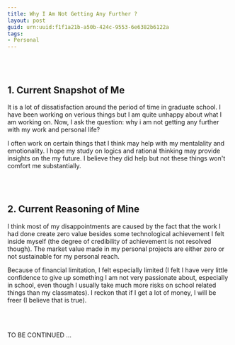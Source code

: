 ```yaml
---
title: Why I Am Not Getting Any Further ?
layout: post
guid: urn:uuid:f1f1a21b-a50b-424c-9553-6e6382b6122a
tags:
- Personal
---
```


<br> <br>

## 1. Current Snapshot of Me

It is a lot of dissatisfaction around the period of time in graduate school. I
have been working on verious things but I am quite unhappy about what I am
working on. Now, I ask the question: why i am not getting any further with my
work and personal life?

I often work on certain things that I think may help with my mentalality and
emotionality. I hope my study on logics and rational thinking may provide
insights on the my future. I believe they did help but not these things won't
comfort me substantially.

<br> <br>

## 2. Current Reasoning of Mine

I think most of my disappointments are caused by the fact that the work I had
done create zero value besides some technological achievement I felt inside
myself (the degree of credibility of achievement is not resolved though). The
market value made in my personal projects are either zero or not sustainable for
my personal reach.

Because of financial limitation, I felt especially limited (I felt I have very
little confidence to give up something I am not very passionate about,
especially in school, even though I usually take much more risks on school
related things than my classmates). I reckon that if I get a lot of money, I
will be freer (I believe that is true).

<br> <br>

TO BE CONTINUED ...
